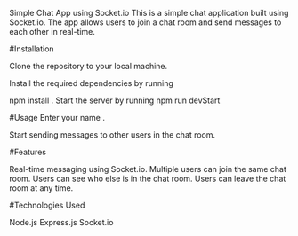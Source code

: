 Simple Chat App using Socket.io
This is a simple chat application built using Socket.io. The app allows users to join a chat room and send messages to each other in real-time.

#Installation

Clone the repository to your local machine.

Install the required dependencies by running 

npm install
.
Start the server by running 
npm run devStart

#Usage
Enter your name .

Start sending messages to other users in the chat room.

#Features

Real-time messaging using Socket.io.
Multiple users can join the same chat room.
Users can see who else is in the chat room.
Users can leave the chat room at any time.

#Technologies Used

Node.js
Express.js
Socket.io
